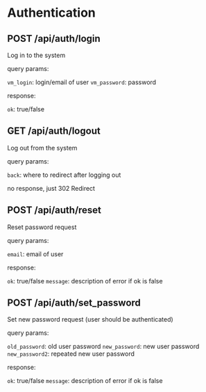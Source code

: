 # Authentication

## POST /api/auth/login

Log in to the system

query params:

`vm_login`: login/email of user
`vm_password`: password

response:

`ok`: true/false

## GET /api/auth/logout

Log out from the system

query params:

`back`: where to redirect after logging out

no response, just 302 Redirect

## POST /api/auth/reset

Reset password request

query params:

`email`: email of user

response:

`ok`: true/false
`message`: description of error if ok is false

## POST /api/auth/set_password

Set new password request (user should be authenticated)

query params:

`old_password`: old user password
`new_password`: new user password
`new_password2`: repeated new user password

response:

`ok`: true/false
`message`: description of error if ok is false
